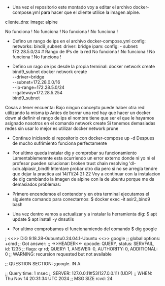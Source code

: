 - Una vez el repositorio este montado voy a editar el archivo docker-compose.yml para hacer que el cliente utilice la imagen alpine.

cliente_dns:
image: alpine

No funciona ! No funciona ! No funciona ! No funciona !
- Defino un rango de ips en el archivo docker-compose.yml
config:
networks:
  bind9_subnet:
    driver: bridge
    ipam:
      config:
        - subnet: 172.28.5.0/24 # Rango de IPs de la red
No funciona ! No funciona ! No funciona ! No funciona !

- Defino un rago de ips desde la propia terminal:
docker network create bind9_subnet
docker network create \
  --driver=bridge \
  --subnet=172.28.0.0/16 \
  --ip-range=172.28.5.0/24 \
  --gateway=172.28.5.254 \
  bind9_subnet

Cosas a tener encuenta:
Bajo ningun concepto puede haber otra red utilizando la misma ip
Antes de borrar una red hay que hacer un docker down
al definir el rango de ips el nombre tiene que ser el que le hayamos asignado nosotros en el comando network create
Si tenemos demasiadas redes sin usar lo mejor es utilizar docker network prune

- Continuo iniciando el repositorio con docker-compose up -d
Despues de mucho sufrimiento funciona perfectamente

- Por ultimo queda instalar dig y comprobar su funcionamiento
Lamentablememnte esta ocurriendo un error externo donde ni yo ni el profesor pueden solucionar:
broken trust chain resolving 'dl-cdn.alpiasir_bind9
Intentare probar otro dia pero si no se arregla tendre que dejar la practica así
14/11/24 21:22
Voy a continuar con la instalacion de dig cambiando la imagen de alpine con la de ubuntu porque me da demasiados problemas:
- Primero encendemos el contendor y en otra terminal ejecutamos el siguiente comando para conectarnos:
$ docker exec -it asir2_bind9 bash
- Una vez dentro vamos a actualizar y a instalar la herramienta dig:
$ apt update
$ apt install -y dnsutils
- Por ultimo comprobamos el funcionamiendo del comando
$ dig google

; <<>> DiG 9.18.28-0ubuntu0.24.04.1-Ubuntu <<>> google
;; global options: +cmd
;; Got answer:
;; ->>HEADER<<- opcode: QUERY, status: SERVFAIL, id: 1235
;; flags: qr rd; QUERY: 1, ANSWER: 0, AUTHORITY: 0, ADDITIONAL: 0
;; WARNING: recursion requested but not available

;; QUESTION SECTION:
;google.            	IN	A

;; Query time: 1 msec
;; SERVER: 127.0.0.11#53(127.0.0.11) (UDP)
;; WHEN: Thu Nov 14 20:31:34 UTC 2024
;; MSG SIZE  rcvd: 24





